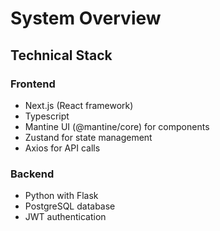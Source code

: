 # System Overview

## Technical Stack

### Frontend

- Next.js (React framework)
- Typescript
- Mantine UI (@mantine/core) for components
- Zustand for state management
- Axios for API calls

### Backend

- Python with Flask
- PostgreSQL database
- JWT authentication
